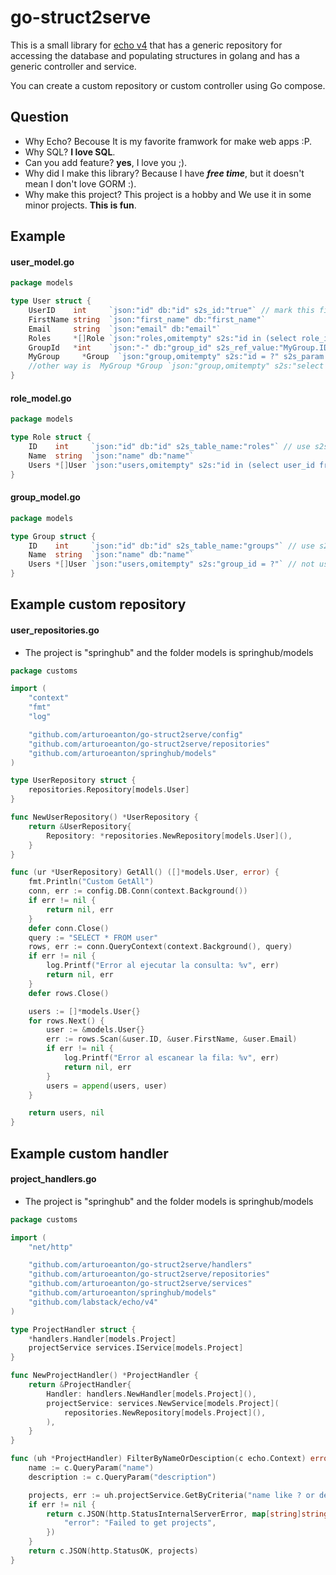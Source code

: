 # go-struct2serve
This is a small library for [echo v4](https://github.com/labstack/echo) that has a generic repository for accessing the database and populating structures in golang and has a generic controller and service.

You can create a custom repository or custom controller using Go compose.

## Question

* Why Echo? Becouse It is my favorite framwork for make web apps :P.
* Why SQL? **I love SQL**.
* Can you add feature? **yes**, I love you ;).
* Why did I make this library? Because I have ***free time***, but it doesn't mean I don't love GORM :).
* Why make this project? This project is a hobby and We use it in some minor projects. **This is fun**.

## Example 

#### user_model.go
``` go
package models

type User struct {
	UserID    int     `json:"id" db:"id" s2s_id:"true"` // mark this field as id with tag s2s_id:"true"
	FirstName string  `json:"first_name" db:"first_name"`
	Email     string  `json:"email" db:"email"`
	Roles     *[]Role `json:"roles,omitempty" s2s:"id in (select role_id from user_roles where user_id = ?)"` // not use s2s_param becuase s2s_param is the id of Struct
	GroupId   *int    `json:"-" db:"group_id" s2s_ref_value:"MyGroup.ID"`                                    // mark this field as id with tag s2s_ref_value:"Group.ID" because json not send nil values json:"-"
	MyGroup     *Group  `json:"group,omitempty" s2s:"id = ?" s2s_param:"GroupId"`                               // use s2s_param becuase we need use GroupId value
	//other way is  MyGroup *Group `json:"group,omitempty" s2s:"select * from groups where id = ?" sql_param:"GroupId"`
}

```

#### role_model.go
``` go
package models

type Role struct {
	ID    int     `json:"id" db:"id" s2s_table_name:"roles"` // use s2s_table_name:"roles" because table name is not the same as struct name
	Name  string  `json:"name" db:"name"`
	Users *[]User `json:"users,omitempty" s2s:"id in (select user_id from user_roles where role_id = ?)"` // not use s2s_param becuase s2s_param is the id of Struct
}
```

#### group_model.go
``` go
package models

type Group struct {
	ID    int     `json:"id" db:"id" s2s_table_name:"groups"` // use s2s_table_name:"groups" because table name is not the same as struct name
	Name  string  `json:"name" db:"name"`
	Users *[]User `json:"users,omitempty" s2s:"group_id = ?"` // not use s2s_param becuase s2s_param is the id of Struct
}
```

## Example custom **repository**

#### user_repositories.go

* The project is "springhub" and the folder models is springhub/models

``` go
package customs

import (
	"context"
	"fmt"
	"log"

	"github.com/arturoeanton/go-struct2serve/config"
	"github.com/arturoeanton/go-struct2serve/repositories"
	"github.com/arturoeanton/springhub/models"
)

type UserRepository struct {
	repositories.Repository[models.User]
}

func NewUserRepository() *UserRepository {
	return &UserRepository{
		Repository: *repositories.NewRepository[models.User](),
	}
}

func (ur *UserRepository) GetAll() ([]*models.User, error) {
	fmt.Println("Custom GetAll")
	conn, err := config.DB.Conn(context.Background())
	if err != nil {
		return nil, err
	}
	defer conn.Close()
	query := "SELECT * FROM user"
	rows, err := conn.QueryContext(context.Background(), query)
	if err != nil {
		log.Printf("Error al ejecutar la consulta: %v", err)
		return nil, err
	}
	defer rows.Close()

	users := []*models.User{}
	for rows.Next() {
		user := &models.User{}
		err := rows.Scan(&user.ID, &user.FirstName, &user.Email)
		if err != nil {
			log.Printf("Error al escanear la fila: %v", err)
			return nil, err
		}
		users = append(users, user)
	}

	return users, nil
}
```



## Example custom **handler**


#### project_handlers.go

* The project is "springhub" and the folder models is springhub/models

``` go
package customs

import (
	"net/http"

	"github.com/arturoeanton/go-struct2serve/handlers"
	"github.com/arturoeanton/go-struct2serve/repositories"
	"github.com/arturoeanton/go-struct2serve/services"
	"github.com/arturoeanton/springhub/models"
	"github.com/labstack/echo/v4"
)

type ProjectHandler struct {
	*handlers.Handler[models.Project]
	projectService services.IService[models.Project]
}

func NewProjectHandler() *ProjectHandler {
	return &ProjectHandler{
		Handler: handlers.NewHandler[models.Project](),
		projectService: services.NewService[models.Project](
			repositories.NewRepository[models.Project](),
		),
	}
}

func (uh *ProjectHandler) FilterByNameOrDesciption(c echo.Context) error {
	name := c.QueryParam("name")
	description := c.QueryParam("description")

	projects, err := uh.projectService.GetByCriteria("name like ? or description  like ? ", "%"+name+"%", "%"+description+"%")
	if err != nil {
		return c.JSON(http.StatusInternalServerError, map[string]string{
			"error": "Failed to get projects",
		})
	}
	return c.JSON(http.StatusOK, projects)
}
```